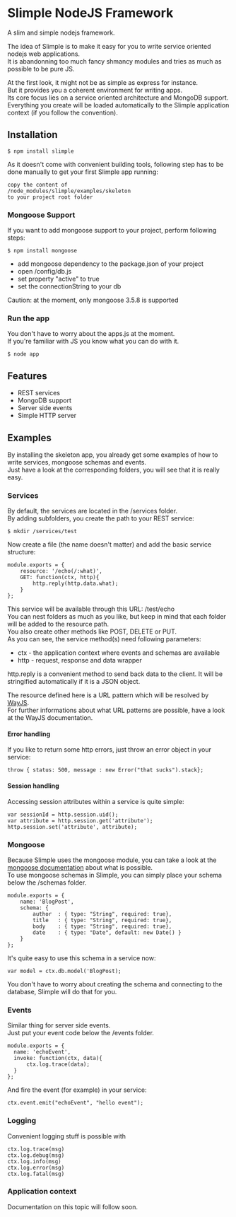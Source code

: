 Slimple NodeJS Framework 
========================
A slim and simple nodejs framework. 
  
The idea of Slimple is to make it easy for you to write service oriented nodejs web applications.  
It is abandonning too much fancy shmancy modules and tries as much as possible to be pure JS.  
  
At the first look, it might not be as simple as express for instance.  
But it provides you a coherent environment for writing apps.  
Its core focus lies on a service oriented architecture and MongoDB support.  
Everything you create will be loaded automatically to the Slimple application context (if you follow the convention). 

## Installation
```
$ npm install slimple
```
As it doesn't come with convenient building tools, following step has to be done manually to get your first Slimple app running:  
  
```
copy the content of  
/node_modules/slimple/examples/skeleton   
to your project root folder
```

### Mongoose Support  
If you want to add mongoose support to your project, perform following steps:  
```
$ npm install mongoose  
```
* add mongoose dependency to the package.json of your project  
* open /config/db.js  
* set property "active" to true  
* set the connectionString to your db

Caution: at the moment, only mongoose 3.5.8 is supported

### Run the app  
You don't have to worry about the apps.js at the moment.  
If you're familiar with JS you know what you can do with it.  
```
$ node app
```
## Features

* REST services
* MongoDB support
* Server side events
* Simple HTTP server

## Examples
By installing the skeleton app, you already get some examples of how to write services, mongoose schemas and events.  
Just have a look at the corresponding folders, you will see that it is really easy.  

### Services
By default, the services are located in the /services folder.  
By adding subfolders, you create the path to your REST service:

```
$ mkdir /services/test  
```

Now create a file (the name doesn't matter) and add the basic service structure:
```
module.exports = {
    resource: '/echo(/:what)',
    GET: function(ctx, http){
        http.reply(http.data.what);
    }
};
```  
This service will be available through this URL:
/test/echo  
You can nest folders as much as you like, but keep in mind that each folder will be added to the resource path.  
You also create other methods like POST, DELETE or PUT.  
As you can see, the service method(s) need following parameters: 

* ctx - the application context where events and schemas are available  
* http - request, response and data wrapper  


http.reply is a convenient method to send back data to the client. It will be stringified automatically if it is a JSON object.

The resource defined here is a URL pattern which will be resolved by [WayJS](https://github.com/haggen/wayjs).  
For further informations about what URL patterns are possible, have a look at the WayJS documentation.  
  
#### Error handling
If you like to return some http errors, just throw an error object in your service:  
```
throw { status: 500, message : new Error("that sucks").stack};
```
#### Session handling
Accessing session attributes within a service is quite simple:  
```
var sessionId = http.session.uid();
var attribute = http.session.get('attribute');
http.session.set('attribute', attribute);
```
### Mongoose  
Because Slimple uses the mongoose module, you can take a look at the [mongoose documentation](http://mongoosejs.com/docs/guide.html) about what is possible.  
To use mongoose schemas in Slimple, you can simply place your schema below the /schemas folder.  
```
module.exports = {
    name: 'BlogPost',
    schema: {
        author  : { type: "String", required: true},
        title   : { type: "String", required: true},
        body    : { type: "String", required: true},
        date    : { type: "Date", default: new Date() }
    }
};
```
It's quite easy to use this schema in a service now:
```
var model = ctx.db.model('BlogPost);
```
You don't have to worry about creating the schema and connecting to the database, Slimple will do that for you.  

### Events  
Similar thing for server side events.  
Just put your event code below the /events folder.  
```
module.exports = {
  name: 'echoEvent',
  invoke: function(ctx, data){
      ctx.log.trace(data);
  }
};
```
And fire the event (for example) in your service:  
```
ctx.event.emit("echoEvent", "hello event");
```
### Logging
Convenient logging stuff is possible with
```
ctx.log.trace(msg)
ctx.log.debug(msg)
ctx.log.info(msg)
ctx.log.error(msg)
ctx.log.fatal(msg)
```
### Application context
Documentation on this topic will follow soon.

